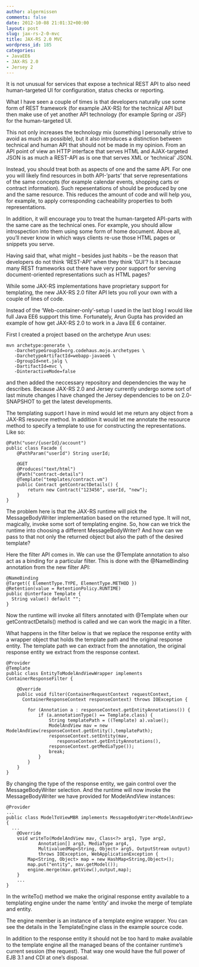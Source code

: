 ```yaml
---
author: algermissen
comments: false
date: 2012-10-08 21:01:32+00:00
layout: post
slug: jax-rs-2-0-mvc
title: JAX-RS 2.0 MVC
wordpress_id: 185
categories:
- JavaEE6
- JAX-RS 2.0
- Jersey 2
---
```



It is not unusual for services that expose a technical REST API to also need human-targeted UI for configuration, status checks or reporting.

What I have seen a couple of times is that developers naturally use some form of REST framework (for example JAX-RS) for the technical API but then make use of yet another API technology (for example Spring or JSF) for the human-targeted UI.

This not only increases the technology mix (something I personally strive to avoid as much as possible), but it also introduces a distinction between technical and human API that should not be made in my opinion. From an API point of view an HTTP interface that serves HTML and AJAX-targeted JSON is as much a REST-API as is one that serves XML or ‘technical’ JSON.

Instead, you should treat both as aspects of one and the same API. For one you will likely find resources in both API-’parts’ that serve representations of the same concepts (for example calendar events, shopping carts or contract information). Such repesentations of should be produced by one and the same resource. This reduces the amount of code and will help you, for example, to apply corresponding cacheability properties to both representations.

In addition, it will encourage you to treat the human-targeted API-parts with the same care as the technical ones. For example, you should allow introspection into them using some form of home document. Above all, you’ll never know in which ways clients re-use those HTML pages or snippets you serve.

Having said that, what might – besides just habits – be the reason that developers do not think ‘REST-API’ when they think ‘GUI’? Is it because many REST frameworks out there have very poor support for serving document-oriented representations such as HTML pages?

While some JAX-RS implementations have proprietary support for templating, the new JAX-RS 2.0 filter API lets you roll your own with a couple of lines of code.

Instead of the ‘Web-container-only’-setup I used in the last blog I would like full Java EE6 support this time. Fortunately, Arun Gupta has provided an example of how get JAX-RS 2.0 to work in a Java EE 6 container.

First I created a project based on the archetype Arun uses:

    mvn archetype:generate \
       -DarchetypeGroupId=org.codehaus.mojo.archetypes \
       -DarchetypeArtifactId=webapp-javaee6 \
       -DgroupId=net.jalg \
       -DartifactId=mvc \
       -DinteractiveMode=false

and then added the neccessary repository and dependencies the way he describes. Because JAX-RS 2.0 and Jersey currently undergo some sort of last minute changes I have changed the Jersey dependencies to be on 2.0-SNAPSHOT to get the latest developments.

The templating support I have in mind would let me return any object from a JAX-RS resource method. In addition it would let me annotate the resource method to specify a template to use for constructing the representations. Like so:

    @Path("user/{userId}/account")
    public class Facade {
        @PathParam("userId") String userId;
 
        @GET
        @Produces("text/html")
        @Path("contract-details")
        @Template("templates/contract.vm")
        public Contract getContractDetails() {
            return new Contract("123456", userId, "new");
        }
    }

The problem here is that the JAX-RS runtime will pick the MessageBodyWriter implementation based on the returned type. It will not, magically, invoke some sort of templating engine. So, how can we trick the runtime into choosing a different MessageBodyWriter? And how can we pass to that not only the returned object but also the path of the desired template?

Here the filter API comes in. We can use the @Template annotation to also act as a binding for a particular filter. This is done with the @NameBinding annotation from the new filter API:

    @NameBinding
    @Target({ ElementType.TYPE, ElementType.METHOD })
    @Retention(value = RetentionPolicy.RUNTIME)
    public @interface Template {
      String value() default "";
    }

Now the runtime will invoke all filters annotated with @Template when our getContractDetails() method is called and we can work the magic in a filter.

What happens in the filter below is that we replace the response entity with a wrapper object that holds the template path and the original response entity. The template path we can extract from the annotation, the original response entity we extract from the response context.

    @Provider
    @Template
    public class EntityToModelAndViewWrapper implements ContainerResponseFilter {
 
        @Override
        public void filter(ContainerRequestContext requestContext,
          ContainerResponseContext responseContext) throws IOException {
 
            for (Annotation a : responseContext.getEntityAnnotations()) {
                if (a.annotationType() == Template.class) {
                    String templatePath = ((Template) a).value();
                    ModelAndView mav = new ModelAndView(responseContext.getEntity(),templatePath);
                    responseContext.setEntity(mav,
                       responseContext.getEntityAnnotations(),
                    responseContext.getMediaType());
                    break;
                }
            }
        }
    }

By changing the type of the response entity, we gain control over the MessageBodyWriter selection. And the runtime will now invoke the MessageBodyWriter we have provided for ModelAndView instances:

    @Provider
    ...
    public class ModelToViewMBR implements MessageBodyWriter<ModelAndView> {
      ...
        @Override
        void writeTo(ModelAndView mav, Class<?> arg1, Type arg2,
                Annotation[] arg3, MediaType arg4,
                MultivaluedMap<String, Object> arg5, OutputStream output)
                throws IOException, WebApplicationException {
            Map<String, Object> map = new HashMap<String,Object>();
            map.put("entity", mav.getModel());
            engine.merge(mav.getView(),output,map);
        }
        ...
    }

In the writeTo() method we make the original response entity available to a templating engine under the name ‘entity’ and invoke the merge of template and entity.

The engine member is an instance of a template engine wrapper. You can see the details in the TemplateEngine class in the example source code.

In addition to the response entity it should not be too hard to make available to the template engine all the managed beans of the container runtime’s current session (the request). That way one would have the full power of EJB 3.1 and CDI at one’s disposal.


